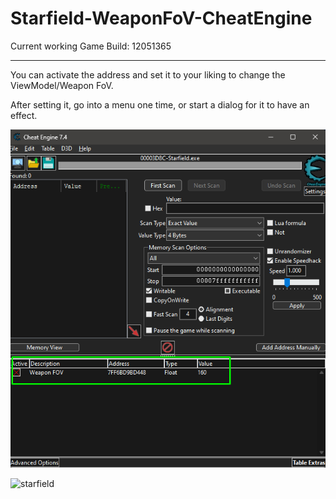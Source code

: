 # Starfield-WeaponFoV-CheatEngine

Current working Game Build: 12051365

---

You can activate the address and set it to your liking to change the ViewModel/Weapon FoV.

After setting it, go into a menu one time, or start a dialog for it to have an effect.

![tutorial](./tutorial.png)

![starfield](./starfield.png)